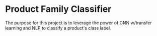 # Product Family Classifier

The purpose for this project is to leverage the power of CNN w/transfer learning and NLP to classify a product's class label.
